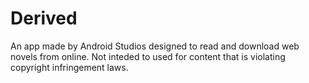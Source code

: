 # Derived

An app made by Android Studios designed to read and download web novels from online.
Not inteded to used for content that is violating copyright infringement laws.
